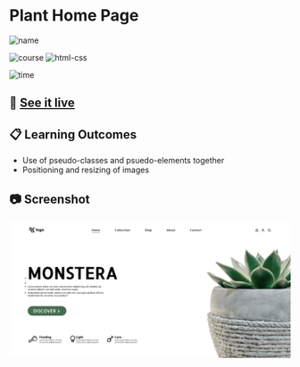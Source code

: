 # Plant Home Page

![name](https://img.shields.io/badge/Khurram-Iqbal-blue)

![course](https://img.shields.io/badge/-full--stack--js--bootcamp-red)
![html-css](https://img.shields.io/badge/HTML%20%2F%20CSS-Project--6-green)

![time](https://img.shields.io/badge/time--to--complete-5--hrs--approx.-yellowgreen)

## :link: [See it live](https://fullstack-js-bc-project-06.netlify.app/)


## :clipboard: Learning Outcomes 

- Use of pseudo-classes and psuedo-elements together
- Positioning and resizing of images

## :camera: Screenshot

![screenshot](./screenshot.png)